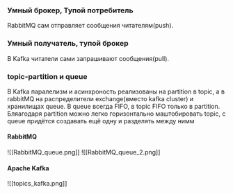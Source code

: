 ### Умный брокер, Тупой потребитель
RabbitMQ сам отправляет сообщения читателям(push).
### Умный получатель, тупой брокер
В Kafka читатели сами запрашивают сообщения(pull).  
### topic-partition и queue
В Kafka паралелизм и асинхроность реализованы на partition в topic, а в rabbitMQ на распределители exchange(вместо kafka cluster) и хранилищах queue.
В queue всегда FIFO, в topic FIFO только в partition.
Бляагодаря partition можно легко горизонтально маштобировать topic, с queue придётся создавать ещё одну и разделять между нимм
#### RabbitMQ
![[RabbitMQ_queue.png]]
![[RabbitMQ_queue_2.png]]
#### Apache  Kafka
![[topics_kafka.png]]

